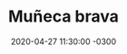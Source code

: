 ---
layout: post
category: Coqueto Escenario
date: 2020-04-27 11:30:00 -0300
title: Muñeca brava
image: https://oceano.uy/api/images/programas/Abrepalabra/658164.jpg
summary: Lubo Adusto Freire analizó la situación del COVID19 en el mundo, uruguayizado, con casi tres millones de casos. Además la "misofonia" que sufre Natalia Oreiro y su molestia al ruido de masticar chicles. Un robo piraña
file: https://audios.oceanofm.com/programas/Abrepalabra/20-04-27Coqueto.mp3
duration: 23:11
oceanourl: https://oceano.uy/abrepalabra/coqueto-escenario/21556-muneca-brava
---